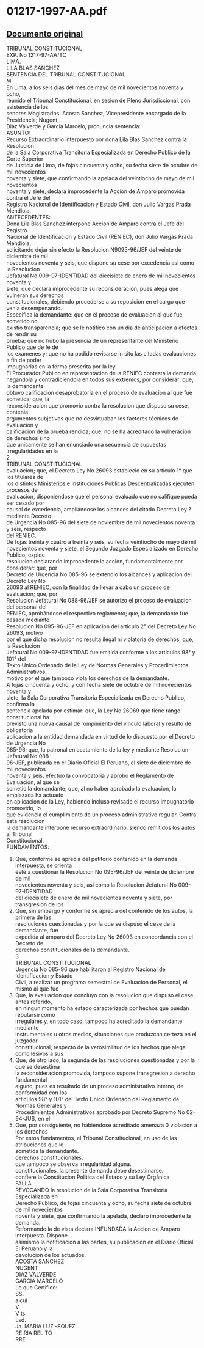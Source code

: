 
01217-1997-AA.pdf
=================
  
[Documento original](https://tc.gob.pe/jurisprudencia/1998/01217-1997-AA.pdf)  
---  
TRIBUNAL CONSTITUCIONAL  
EXP. No 1217-97-AA/TC  
LIMA.  
LILA BLAS SANCHEZ  
SENTENCIA DEL TRIBUNAL CONSTITUCIONAL  
M  
En Lima, a los seis dias del mes de mayo de mil novecientos noventa y ocho,  
reunido el Tribunal Constitucional, en sesion de Pleno Jurisdiccional, con asistencia de los  
senores Magistrados: Acosta Sanchez, Vicepresidente encargado de la Presidencia; Nugent;  
Diaz Valverde y Garcia Marcelo, pronuncia sentencia:  
ASUNTO:  
Recurso Extraordinario interpuesto por dona Lila Blas Sanchez contra la Resolucion  
de la Sala Corporativa Transitoria Especializada en Derecho Publico de la Corte Superior  
de Justicia de Lima, de fojas cincuenta y ocho, su fecha siete de octubre de mil novecientos  
noventa y siete, que confirmando la apelada del veintiocho de mayo de mil novecientos  
noventa y siete, declara improcedente la Accion de Amparo promovida contra el Jefe del  
Registro Nacional de Identificacion y Estado Civil, don Julio Vargas Prada Mendiola.  
ANTECEDENTES:  
Dona Lila Blas Sanchez interpone Accion de Amparo contra el Jefe del Registro  
Nacional de Identificacion y Estado Civil (RENIEC), don Julio Vargas Prada Mendiola,  
solicitando dejar sin efecto la Resolucion N9095-96/JEF del veinte de diciembre de mil  
novecientos noventa y seis, que dispone su cese por excedencia asi como la Resolucion  
Jefatural No 009-97-IDENTIDAD del diecisiete de enero de mil novecientos noventa y  
siete, que declara improcedente su reconsideracion, pues alega que vulneran sus derechos  
constitucionales, debiendo procederse a su reposicion en el cargo que venia desempenando.  
Especifica la demandante: que en el proceso de evaluacion al que fue sometido no  
existio transparencia; que se le notifico con un dia de anticipacion a efectos de rendir su  
prueba; que no hubo la presencia de un representante del Ministerio Publico que de fé de  
los examenes y; que no ha podido revisarse in situ las citadas evaluaciones a fin de poder  
impugnarlas en la forma prescrita por la ley.  
El Procurador Publico en representacion de la RENIEC contesta la demanda  
negandola y contradiciendola en todos sus extremos, por considerar: que, la demandante  
obtuvo calificacion desaprobatoria en el proceso de evaluacion al que fue sometida; que, la  
reconsideracion que promovio contra la resolucion que dispuso su cese, contenia  
argumentos subjetivos que no desvirtuaban los factores técnicos de evaluacion y  
calificacion de la prueba rendida; que, no se ha acreditado la vulneracion de derechos sino  
que unicamente se han enunciado una secuencia de supuestas irregularidades en la  
2  
TRIBUNAL CONSTITUCIONAL  
evaluacion; que, el Decreto Ley No 26093 establecio en su articulo 1° que los titulares de  
los distintos Ministerios e Instituciones Publicas Descentralizadas ejecuten procesos de  
evaluacion, disponiendose que el personal evaluado que no califique pueda ser cesado por  
causal de excedencia, ampliandose los alcances del citado Decreto Ley ? mediante Decreto  
de Urgencia No 085-96 del siete de noviembre de mil novecientos noventa y seis, respecto  
del RENIEC.  
De fojas treinta y cuatro a treinta y seis, su fecha veintiocho de mayo de mil  
novecientos noventa y siete, el Segundo Juzgado Especializado en Derecho Publico, expide  
resolucion declarando improcedente la accion, fundamentalmente por considerar: que, por  
Decreto de Urgencia No 085-96 se extendio los alcances y aplicacion del Decreto Ley No  
26093 al RENIEC, con la finalidad de llevar a cabo un proceso de evaluacion; que, por  
Resolucion Jefatural No 088-96/JEF se autorizo el proceso de evaluacion del personal del  
RENIEC, aprobândose el respectivo reglamento; que, la demandante fue cesada mediante  
Resolucion No 095-96-JEF en aplicacion del articulo 2° del Decreto Ley No 26093, motivo  
por el que dicha resolucion no resulta ilegal ni violatoria de derechos; que, la Resolucion  
Jefatural No 009-97-IDENTIDAD fue emitida conforme a los articulos 98° y 101° del  
Texto Unico Ordenado de la Ley de Normas Generales y Procedimientos Administrativos,  
motivo por el que tampoco viola los derechos de la demandante.  
A fojas cincuenta y ocho, y con fecha siete de octubre de mil novecientos noventa y  
siete, la Sala Corporativa Transitoria Especializada en Derecho Publico, confirma la  
sentencia apelada por estimar: que, la Ley No 26069 que tiene rango constitucional ha  
previsto una nueva causal de rompimiento del vinculo laboral y resulto de obligatoria  
aplicacion a la entidad demandada en virtud de lo dispuesto por el Decreto de Urgencia No  
085-96; que, la patronal en acatamiento de la ley y mediante Resolucion Jefatural No 088-  
96-JEF, publicada en el Diario Oficial El Peruano, el siete de diciembre de mil novecientos  
noventa y seis, efectuo la convocatoria y aprobo el Reglamento de Evaluacion, al que se  
sometio la demandante; que, al no haber aprobado la evaluacion, la emplazada ha actuado  
en aplicacion de la Ley, habiendo incluso revisado el recurso impugnatorio promovido, lo  
que evidencia el cumplimiento de un proceso administrativo regular. Contra esta resolucion  
la demandante interpone recurso extraordinario, siendo remitidos los autos al Tribunal  
Constitucional.  
FUNDAMENTOS:  
1. Que, conforme se aprecia del petitorio contenido en la demanda interpuesta, se orienta  
éste a cuestionar la Resolucion No 095-96/JEF del veinte de diciembre de mil  
novecientos noventa y seis, asi como la Resolucion Jefatural No 009-97-IDENTIDAD  
del diecisiete de enero de mil novecientos noventa y siete, por transgresion de los  
2. Que, sin embargo y conforme se aprecia del contenido de los autos, la primera de las  
resoluciones cuestionadas y por la que se dispuso el cese de la demandante, fue  
expedida al amparo del Decreto Ley No 26093 en concordancia con el Decreto de  
derechos constitucionales de la demandante.  
3  
TRIBUNAL CONSTITUCIONAL  
Urgencia No 085-96 que habilitaron al Registro Nacional de Identificacion y Estado  
Civil, a realizar un programa semestral de Evaluacion de Personal, el mismo al que fue  
3. Que, la evaluacion que concluyo con la resolucion que dispuso el cese antes referido,  
en ningun momento ha estado caracterizada por hechos que puedan reputarse como  
irregulares y, en todo caso, tampoco ha acreditado la demandante mediante  
instrumentales u otros medios, situaciones que produzcan certeza en el juzgador  
constitucional, respecto de la verosimilitud de los hechos que alega como lesivos a sus  
4. Que, de otro lado, la segunda de las resoluciones cuestionadas y por la que se desestima  
la reconsideracion promovida, tampoco supone transgresion a derecho fundamental  
alguno, pues es resultado de un proceso administrativo interno, de conformidad con los  
articulos 98° y 101° del Texto Unico Ordenado del Reglamento de Normas Generales y  
Procedimientos Administrativos aprobado por Decreto Supremo No 02-94-JUS, en el  
5. Que, por consiguiente, no habiendose acreditado amenaza 0 violacion a los derechos  
Por estos fundamentos, el Tribunal Constitucional, en uso de las atribuciones que le  
sometida la demandante.  
derechos constitucionales.  
que tampoco se observa irregularidad alguna.  
constitucionales, la presente demanda debe desestimarse.  
confiere la Constitucion Politica del Estado y su Ley Orgânica  
FALLA  
REVOCANDO la resolucion de la Sala Corporativa Transitoria Especializada en  
Derecho Publico, de fojas cincuenta y ocho, su fecha siete de octubre de mil novecientos  
noventa y siete, que confirmando la apelada, declaro improcedente la demanda.  
Reformando la de vista declara INFUNDADA la Accion de Amparo interpuesta. Dispone  
asimismo la notificacion a las partes, su publicacion en el Diario Oficial El Peruano y la  
devolucion de los actuados.  
ACOSTA SANCHEZ  
NUGENT  
DIAZ VALVERDE  
GARCIA MARCELO  
Lo que Certifico:  
SS.  
aicul  
V  
V ts  
Lsd.  
Ja. MARIA LUZ -SOUEZ  
RE RIA REL TO  
RRE